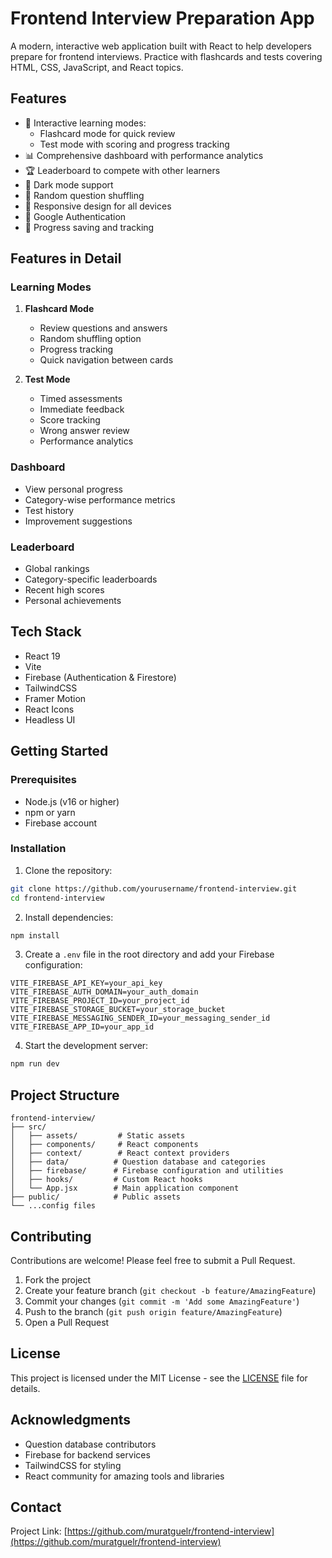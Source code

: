 # Frontend Interview Preparation App

A modern, interactive web application built with React to help developers prepare for frontend interviews. Practice with flashcards and tests covering HTML, CSS, JavaScript, and React topics.

## Features

- 🎯 Interactive learning modes:
  - Flashcard mode for quick review
  - Test mode with scoring and progress tracking
- 📊 Comprehensive dashboard with performance analytics
- 🏆 Leaderboard to compete with other learners
- 🌙 Dark mode support
- 🔄 Random question shuffling
- 📱 Responsive design for all devices
- 🔐 Google Authentication
- 💾 Progress saving and tracking

## Features in Detail

### Learning Modes

1. **Flashcard Mode**

   - Review questions and answers
   - Random shuffling option
   - Progress tracking
   - Quick navigation between cards

2. **Test Mode**
   - Timed assessments
   - Immediate feedback
   - Score tracking
   - Wrong answer review
   - Performance analytics

### Dashboard

- View personal progress
- Category-wise performance metrics
- Test history
- Improvement suggestions

### Leaderboard

- Global rankings
- Category-specific leaderboards
- Recent high scores
- Personal achievements

## Tech Stack

- React 19
- Vite
- Firebase (Authentication & Firestore)
- TailwindCSS
- Framer Motion
- React Icons
- Headless UI

## Getting Started

### Prerequisites

- Node.js (v16 or higher)
- npm or yarn
- Firebase account

### Installation

1. Clone the repository:

```bash
git clone https://github.com/yourusername/frontend-interview.git
cd frontend-interview
```

2. Install dependencies:

```bash
npm install
```

3. Create a `.env` file in the root directory and add your Firebase configuration:

```env
VITE_FIREBASE_API_KEY=your_api_key
VITE_FIREBASE_AUTH_DOMAIN=your_auth_domain
VITE_FIREBASE_PROJECT_ID=your_project_id
VITE_FIREBASE_STORAGE_BUCKET=your_storage_bucket
VITE_FIREBASE_MESSAGING_SENDER_ID=your_messaging_sender_id
VITE_FIREBASE_APP_ID=your_app_id
```

4. Start the development server:

```bash
npm run dev
```

## Project Structure

```
frontend-interview/
├── src/
│   ├── assets/         # Static assets
│   ├── components/     # React components
│   ├── context/        # React context providers
│   ├── data/          # Question database and categories
│   ├── firebase/      # Firebase configuration and utilities
│   ├── hooks/         # Custom React hooks
│   └── App.jsx        # Main application component
├── public/            # Public assets
└── ...config files
```

## Contributing

Contributions are welcome! Please feel free to submit a Pull Request.

1. Fork the project
2. Create your feature branch (`git checkout -b feature/AmazingFeature`)
3. Commit your changes (`git commit -m 'Add some AmazingFeature'`)
4. Push to the branch (`git push origin feature/AmazingFeature`)
5. Open a Pull Request

## License

This project is licensed under the MIT License - see the [LICENSE](LICENSE) file for details.

## Acknowledgments

- Question database contributors
- Firebase for backend services
- TailwindCSS for styling
- React community for amazing tools and libraries

## Contact

Project Link: [https://github.com/muratguelr/frontend-interview](https://github.com/muratguelr/frontend-interview)
